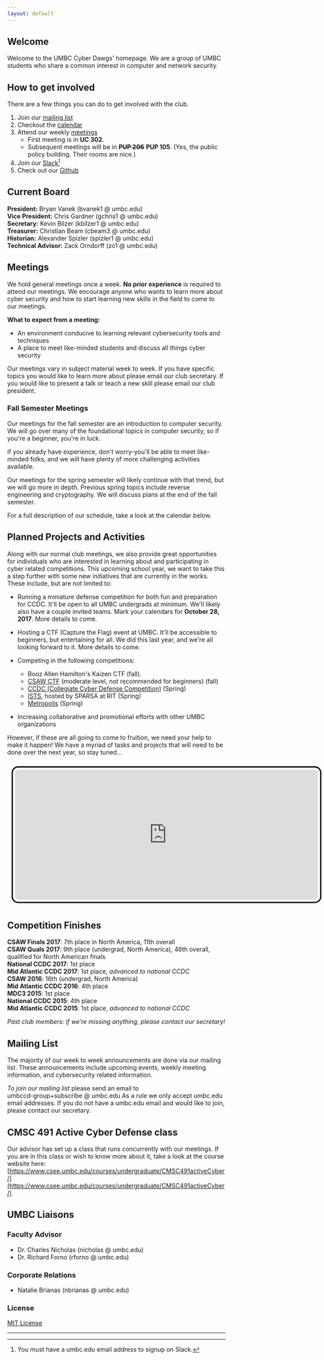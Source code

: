 ```yaml
---
layout: default
---
```


## Welcome

Welcome to the UMBC Cyber Dawgs' homepage. We are a group of UMBC students who
share a common interest in computer and network security.


## How to get involved 

There are a few things you can do to get involved with the club.

1. Join our [mailing list](#mailinglist)
2. Checkout the [calendar](#calendar)
3. Attend our weekly [meetings](#meetings)
    * First meeting is in **UC 302**.
    * Subsequent meetings will be in ~~**PUP 206**~~ **PUP 105**. (Yes, the
    public policy building. Their rooms are nice.)
4. Join our [Slack](https://umbccd.slack.com)[^1]
5. Check out our [Github](https://github.com/UMBCCyberDawgs)

## Current Board

**President:** Bryan Vanek (bvanek1 @ umbc.edu)  
**Vice President:** Chris Gardner (gchris1 @ umbc.edu)  
**Secretary:** Kevin Bilzer (kbilzer1 @ umbc.edu)  
**Treasurer:** Christian Beam (cbeam3 @ umbc.edu)  
**Historian:** Alexander Spizler (spizler1 @ umbc.edu)  
**Technical Advisor:** Zack Orndorff (zo1 @ umbc.edu)  

## <a name="meetings">Meetings</a>

We hold general meetings once a week. **No prior experience** is required to
attend our meetings. We encourage anyone who wants to learn more about cyber
security and how to start learning new skills in the field to come to our
meetings.

**What to expect from a meeting:**

* An environment conducive to learning relevant cybersecurity tools and
techniques
* A place to meet like-minded students and discuss all things cyber security 


Our meetings vary in subject material week to week. If you have specific topics
you would like to learn more about please email our club secretary. If you
would like to present a talk or teach a new skill please email our club
president.

### Fall Semester Meetings

Our meetings for the fall semester are an introduction to computer security. We
will go over many of the foundational topics in computer security, so if you're
a beginner, you're in luck.

If you already have experience, don't worry-you'll be able to meet like-minded
folks, and we will have plenty of more challenging activities available.

Our meetings for the spring semester will likely continue with that trend, but
we will go more in depth. Previous spring topics include reverse engineering and
cryptography. We will discuss plans at the end of the fall semester.

For a full description of our schedule, take a look at the calendar below.

## Planned Projects and Activities

Along with our normal club meetings, we also provide great opportunities for
individuals who are interested in learning about and participating in cyber
related competitions. This upcoming school year, we want to take this a step
further with some new initiatives that are currently in the works. These
include, but are not limited to:

* Running a miniature defense competition for both fun and preparation for CCDC.
  It'll be open to all UMBC undergrads at minimum. We'll likely also have a
  couple invited teams. Mark your calendars for **October 28, 2017**. More
  details to come.

* Hosting a CTF (Capture the Flag) event at UMBC. It'll be accessible to
  beginners, but entertaining for all. We did this last year, and we're all
  looking forward to it. More details to come.

* Competing in the following competitions:
    * Booz Allen Hamilton's Kaizen CTF (fall).
    * [CSAW CTF](https://csaw.engineering.nyu.edu/ctf)
      (moderate level, not recommended for beginners) (fall)
    * [CCDC (Collegiate Cyber Defense Competition)](http://maccdc.org/) (Spring)
    * [ISTS](https://ists.sparsa.org/), hosted by SPARSA at RIT (Spring)
    * [Metropolis](https://www.cyberskyline.com/events/metropolis) (Spring)

* Increasing collaborative and promotional efforts with other UMBC organizations

However, if these are all going to come to fruition, we need your help to
make it happen! We have a myriad of tasks and projects that will need to be done
over the next year, so stay tuned...

<div style="text-align: center;">
  <a name="calendar"><iframe src="https://calendar.google.com/calendar/embed?mode=AGENDA&amp;height=300&amp;wkst=1&amp;bgcolor=%23ffffff&amp;src=umbc.edu_sua9otosc8mchuu17od417duh8%40group.calendar.google.com&amp;color=%23B1365F&amp;ctz=America%2FNew_York" style="margin: 10px; padding: 5px; border: 3px solid black; border-radius: 15px;" width="700" height="300" frameborder="0" scrolling="no"></iframe></a>
</div>

## <a name="finishes">Competition Finishes</a>

**CSAW Finals 2017**: 7th place in North America, 11th overall  
**CSAW Quals 2017**: 9th place (undergrad, North America), 46th overall, qualified for North American finals  
**National CCDC 2017**: 1st place  
**Mid Atlantic CCDC 2017**: 1st place, *advanced to national CCDC*  
**CSAW 2016**: 16th (undergrad, North America)  
**Mid Atlantic CCDC 2016**: 4th place  
**MDC3 2015**: 1st place  
**National CCDC 2015**: 4th place  
**Mid Atlantic CCDC 2015**: 1st place, *advanced to national CCDC*  

*Past club members: if we’re missing anything, please contact our secretary!*

## <a name="mailinglist">Mailing List</a>

The majority of our week to week announcements are done via our mailing list.
These announcements include upcoming events, weekly meeting information, and
cybersecurity related information.

*To join our mailing list* please send an email to  
umbccd-group+subscribe @ umbc.edu As a rule we only accept umbc.edu email
addresses. If you do not have a umbc.edu email and would like to join, please
contact our secretary.

## <a name="activecyberdefense">CMSC 491 Active Cyber Defense class

Our advisor has set up a class that runs concurrently with our meetings. If you
are in this class or wish to know more about it, take a look at the course
website here: [https://www.csee.umbc.edu/courses/undergraduate/CMSC491activeCyber/](https://www.csee.umbc.edu/courses/undergraduate/CMSC491activeCyber/)

## UMBC Liaisons

### Faculty Advisor 

* Dr. Charles Nicholas (nicholas @ umbc.edu)  
* Dr. Richard Forno (rforno @ umbc.edu)  

### Corporate Relations
*  Natalie Brianas (nbrianas @ umbc.edu) 


### License

[MIT License](http://umbccyberdawgs.github.io/LICENSE.txt)

---
[^1]: You must have a umbc.edu email address to signup on Slack.
